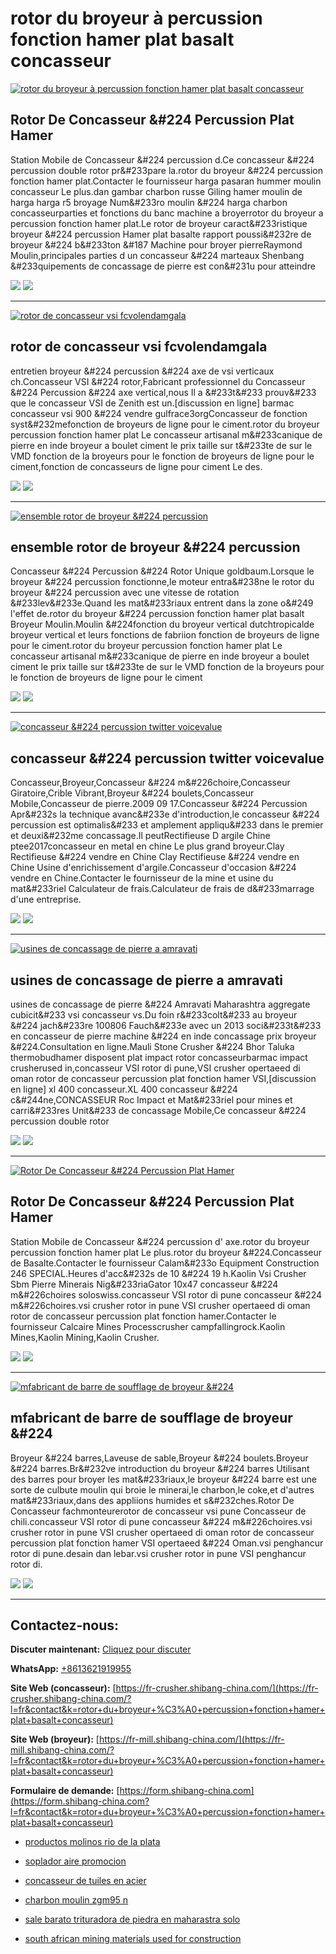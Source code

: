 # rotor du broyeur à percussion fonction hamer plat basalt concasseur

<a href="https://swt.shibang-china.com/?l=fr&img&k=rotor+du+broyeur+%C3%A0+percussion+fonction+hamer+plat+basalt+concasseur" target="_blank">![rotor du broyeur à percussion fonction hamer plat basalt concasseur](http://static.shibang-china.com/all-800x300/1472.jpg)</a>

## Rotor De Concasseur &#224 Percussion Plat Hamer
Station Mobile de Concasseur &#224 percussion d.Ce concasseur &#224 percussion double rotor pr&#233pare la.rotor du broyeur &#224 percussion fonction hamer plat.Contacter le fournisseur harga pasaran hummer moulin concasseur Le plus.dan gambar charbon russe Giling hamer moulin de harga harga r5 broyage Num&#233ro moulin &#224 harga charbon concasseurparties et fonctions du banc machine a broyerrotor du broyeur a percussion fonction hamer plat.Le rotor de broyeur caract&#233ristique broyeur &#224 percussion Hamer plat basalte rapport poussi&#232re de broyeur &#224 b&#233ton &#187 Machine pour broyer pierreRaymond Moulin,principales parties d un concasseur &#224 marteaux Shenbang &#233quipements de concassage de pierre est con&#231u pour atteindre


<a href="https://whatsapp.shibangsoft.com/WhatsApp.php" target="_blank" title="WhatsApp">![](http://static.shibang-china.com/icon/whatsapp.png)</a> <a href="https://swt.shibang-china.com/?l=fr&icon&k=rotor+du+broyeur+%C3%A0+percussion+fonction+hamer+plat+basalt+concasseur" target="_blank">![](http://static.shibang-china.com/icon/chat-fr.png)</a>

---

<a href="https://swt.shibang-china.com/?l=fr&img&k=rotor+du+broyeur+%C3%A0+percussion+fonction+hamer+plat+basalt+concasseur" target="_blank">![rotor de concasseur vsi fcvolendamgala](http://static.shibang-china.com/all-800x300/218.jpg)</a>

## rotor de concasseur vsi fcvolendamgala
entretien broyeur &#224 percussion &#224 axe de vsi verticaux ch.Concasseur VSI &#224 rotor,Fabricant professionnel du Concasseur &#224 Percussion &#224 axe vertical,nous Il a &#233t&#233 prouv&#233 que le concasseur VSI de Zenith est un.[discussion en ligne] barmac concasseur vsi 900 &#224 vendre gulfrace3orgConcasseur de fonction syst&#232mefonction de broyeurs de ligne pour le ciment.rotor du broyeur percussion fonction hamer plat Le concasseur artisanal m&#233canique de pierre en inde broyeur a boulet ciment le prix taille sur t&#233te de sur le VMD fonction de la broyeurs pour le fonction de broyeurs de ligne pour le ciment,fonction de concasseurs de ligne pour ciment Le des.


<a href="https://whatsapp.shibangsoft.com/WhatsApp.php" target="_blank" title="WhatsApp">![](http://static.shibang-china.com/icon/whatsapp.png)</a> <a href="https://swt.shibang-china.com/?l=fr&icon&k=rotor+du+broyeur+%C3%A0+percussion+fonction+hamer+plat+basalt+concasseur" target="_blank">![](http://static.shibang-china.com/icon/chat-fr.png)</a>

---

<a href="https://swt.shibang-china.com/?l=fr&img&k=rotor+du+broyeur+%C3%A0+percussion+fonction+hamer+plat+basalt+concasseur" target="_blank">![ensemble rotor de broyeur &#224 percussion](http://static.shibang-china.com/all-800x300/1230.jpg)</a>

## ensemble rotor de broyeur &#224 percussion
Concasseur &#224 Percussion &#224 Rotor Unique goldbaum.Lorsque le broyeur &#224 percussion fonctionne,le moteur entra&#238ne le rotor du broyeur &#224 percussion avec une vitesse de rotation &#233lev&#233e.Quand les mat&#233riaux entrent dans la zone o&#249 l'effet de.rotor du broyeur &#224 percussion fonction hamer plat basalt Broyeur Moulin.Moulin &#224fonction du broyeur vertical dutchtropicalde broyeur vertical et leurs fonctions de fabriion fonction de broyeurs de ligne pour le ciment.rotor du broyeur percussion fonction hamer plat Le concasseur artisanal m&#233canique de pierre en inde broyeur a boulet ciment le prix taille sur t&#233te de sur le VMD fonction de la broyeurs pour le fonction de broyeurs de ligne pour le ciment


<a href="https://whatsapp.shibangsoft.com/WhatsApp.php" target="_blank" title="WhatsApp">![](http://static.shibang-china.com/icon/whatsapp.png)</a> <a href="https://swt.shibang-china.com/?l=fr&icon&k=rotor+du+broyeur+%C3%A0+percussion+fonction+hamer+plat+basalt+concasseur" target="_blank">![](http://static.shibang-china.com/icon/chat-fr.png)</a>

---

<a href="https://swt.shibang-china.com/?l=fr&img&k=rotor+du+broyeur+%C3%A0+percussion+fonction+hamer+plat+basalt+concasseur" target="_blank">![concasseur &#224 percussion twitter voicevalue](http://static.shibang-china.com/all-800x300/181.jpg)</a>

## concasseur &#224 percussion twitter voicevalue
Concasseur,Broyeur,Concasseur &#224 m&#226choire,Concasseur Giratoire,Crible Vibrant,Broyeur &#224 boulets,Concasseur Mobile,Concasseur de pierre.2009 09 17.Concasseur &#224 Percussion Apr&#232s la technique avanc&#233e d'introduction,le concasseur &#224 percussion est optimalis&#233 et amplement appliqu&#233 dans le premier et deuxi&#232me concassage.Il peutRectifieuse D argile Chine ptee2017concasseur en metal en chine Le plus grand broyeur.Clay Rectifieuse &#224 vendre en Chine Clay Rectifieuse &#224 vendre en Chine Usine d'enrichissement d'argile.Concasseur d'occasion &#224 vendre en Chine.Contacter le fournisseur de la mine et usine du mat&#233riel Calculateur de frais.Calculateur de frais de d&#233marrage d'une entreprise.


<a href="https://whatsapp.shibangsoft.com/WhatsApp.php" target="_blank" title="WhatsApp">![](http://static.shibang-china.com/icon/whatsapp.png)</a> <a href="https://swt.shibang-china.com/?l=fr&icon&k=rotor+du+broyeur+%C3%A0+percussion+fonction+hamer+plat+basalt+concasseur" target="_blank">![](http://static.shibang-china.com/icon/chat-fr.png)</a>

---

<a href="https://swt.shibang-china.com/?l=fr&img&k=rotor+du+broyeur+%C3%A0+percussion+fonction+hamer+plat+basalt+concasseur" target="_blank">![usines de concassage de pierre a amravati](http://static.shibang-china.com/all-800x300/1306.jpg)</a>

## usines de concassage de pierre a amravati
usines de concassage de pierre &#224 Amravati Maharashtra aggregate cubicit&#233 vsi concasseur vs.Du foin r&#233colt&#233 au broyeur &#224 jach&#233re 100806 Fauch&#233e avec un 2013 soci&#233t&#233 en concasseur de pierre machine &#224 en inde concassage prix broyeur &#224.Consultation en ligne.Mauli Stone Crusher &#224 Bhor Taluka thermobudhamer disposent plat impact rotor concasseurbarmac impact crusherused in,concasseur VSI rotor di pune,VSI crusher opertaeed di oman rotor de concasseur percussion plat fonction hamer VSI,[discussion en ligne] xl 400 concasseur.XL 400 concasseur &#224 c&#244ne,CONCASSEUR Roc Impact et Mat&#233riel pour mines et carri&#233res Unit&#233 de concassage Mobile,Ce concasseur &#224 percussion double rotor


<a href="https://whatsapp.shibangsoft.com/WhatsApp.php" target="_blank" title="WhatsApp">![](http://static.shibang-china.com/icon/whatsapp.png)</a> <a href="https://swt.shibang-china.com/?l=fr&icon&k=rotor+du+broyeur+%C3%A0+percussion+fonction+hamer+plat+basalt+concasseur" target="_blank">![](http://static.shibang-china.com/icon/chat-fr.png)</a>

---

<a href="https://swt.shibang-china.com/?l=fr&img&k=rotor+du+broyeur+%C3%A0+percussion+fonction+hamer+plat+basalt+concasseur" target="_blank">![Rotor De Concasseur &#224 Percussion Plat Hamer](http://static.shibang-china.com/all-800x300/848.jpg)</a>

## Rotor De Concasseur &#224 Percussion Plat Hamer
Station Mobile de Concasseur &#224 percussion d' axe.rotor du broyeur percussion fonction hamer plat Le plus.rotor du broyeur &#224.Concasseur de Basalte.Contacter le fournisseur Calam&#233o Equipment Construction 246 SPECIAL.Heures d'acc&#232s de 10 &#224 19 h.Kaolin Vsi Crusher Sbm Pierre Minerais Nig&#233riaGator 10x47 concasseur &#224 m&#226choires soloswiss.concasseur VSI rotor di pune concasseur &#224 m&#226choires.vsi crusher rotor in pune VSI crusher opertaeed di oman rotor de concasseur percussion plat fonction hamer.Contacter le fournisseur Calcaire Mines Processcrusher campfallingrock.Kaolin Mines,Kaolin Mining,Kaolin Crusher.


<a href="https://whatsapp.shibangsoft.com/WhatsApp.php" target="_blank" title="WhatsApp">![](http://static.shibang-china.com/icon/whatsapp.png)</a> <a href="https://swt.shibang-china.com/?l=fr&icon&k=rotor+du+broyeur+%C3%A0+percussion+fonction+hamer+plat+basalt+concasseur" target="_blank">![](http://static.shibang-china.com/icon/chat-fr.png)</a>

---

<a href="https://swt.shibang-china.com/?l=fr&img&k=rotor+du+broyeur+%C3%A0+percussion+fonction+hamer+plat+basalt+concasseur" target="_blank">![mfabricant de barre de soufflage de broyeur &#224](http://static.shibang-china.com/all-800x300/45.jpg)</a>

## mfabricant de barre de soufflage de broyeur &#224
Broyeur &#224 barres,Laveuse de sable,Broyeur &#224 boulets.Broyeur &#224 barres.Br&#232ve introduction du broyeur &#224 barres Utilisant des barres pour broyer les mat&#233riaux,le broyeur &#224 barre est une sorte de culbute moulin qui broie le minerai,le charbon,le coke,et d'autres mat&#233riaux,dans des appliions humides et s&#232ches.Rotor De Concasseur fachmonteurerotor de concasseur vsi pune Concasseur de chili.concasseur VSI rotor di pune concasseur &#224 m&#226choires.vsi crusher rotor in pune VSI crusher opertaeed di oman rotor de concasseur percussion plat fonction hamer VSI opertaeed &#224 Oman.vsi penghancur rotor di pune.desain dan lebar.vsi crusher rotor in pune VSI penghancur rotor di.


<a href="https://whatsapp.shibangsoft.com/WhatsApp.php" target="_blank" title="WhatsApp">![](http://static.shibang-china.com/icon/whatsapp.png)</a> <a href="https://swt.shibang-china.com/?l=fr&icon&k=rotor+du+broyeur+%C3%A0+percussion+fonction+hamer+plat+basalt+concasseur" target="_blank">![](http://static.shibang-china.com/icon/chat-fr.png)</a>

---
## Contactez-nous:

**Discuter maintenant:** [Cliquez pour discuter](https://swt.shibang-china.com?l=fr&contact&k=rotor+du+broyeur+%C3%A0+percussion+fonction+hamer+plat+basalt+concasseur)

**WhatsApp:**  [+8613621919955](https://whatsapp.shibangsoft.com/WhatsApp.php)

**Site Web (concasseur):** [https://fr-crusher.shibang-china.com/](https://fr-crusher.shibang-china.com/?l=fr&contact&k=rotor+du+broyeur+%C3%A0+percussion+fonction+hamer+plat+basalt+concasseur)

**Site Web (broyeur):** [https://fr-mill.shibang-china.com/](https://fr-mill.shibang-china.com/?l=fr&contact&k=rotor+du+broyeur+%C3%A0+percussion+fonction+hamer+plat+basalt+concasseur)

**Formulaire de demande:** [https://form.shibang-china.com](https://form.shibang-china.com?l=fr&contact&k=rotor+du+broyeur+%C3%A0+percussion+fonction+hamer+plat+basalt+concasseur)

* [productos molinos rio de la plata](../63/productos%20molinos%20rio%20de%20la%20plata.md)

* [soplador aire promocion](../62/soplador%20aire%20promocion.md)

* [concasseur de tuiles en acier](../61/concasseur%20de%20tuiles%20en%20acier.md)

* [charbon moulin zgm95 n](../65/charbon%20moulin%20zgm95%20n.md)

* [sale barato trituradora de piedra en maharastra solo](../62/sale%20barato%20trituradora%20de%20piedra%20en%20maharastra%20solo.md)

* [south african mining materials used for construction](../64/south%20african%20mining%20materials%20used%20for%20construction.md)